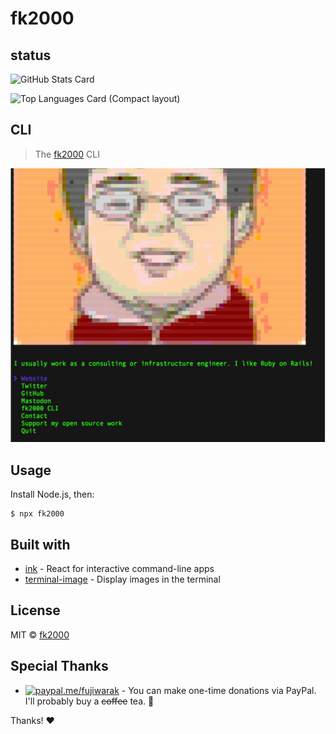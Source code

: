 # fk2000

## status

![GitHub Stats Card](https://github-readme-stats.vercel.app/api?username=fk2000&count_private=true&show_icons=true)

![Top Languages Card (Compact layout)](https://github-readme-stats.vercel.app/api/top-langs/?username=zizi4n5&layout=compact)

## CLI

> The [fk2000](https://fk2000.github.io) CLI

<img src="screenshot.png" width="752">


## Usage

Install Node.js, then:

```
$ npx fk2000
```


## Built with

- [ink](https://github.com/vadimdemedes/ink) - React for interactive command-line apps
- [terminal-image](https://github.com/fk2000/terminal-image) - Display images in the terminal


## License

MIT © [fk2000](https://fk2000.github.io)

## Special Thanks

- [![paypal.me/fujiwarak](https://ionicabizau.github.io/badges/paypal.svg)](https://www.paypal.me/fujiwarak) - You can make one-time donations via PayPal. I'll probably buy a ~~coffee~~ tea. :tea:

Thanks! :heart:


